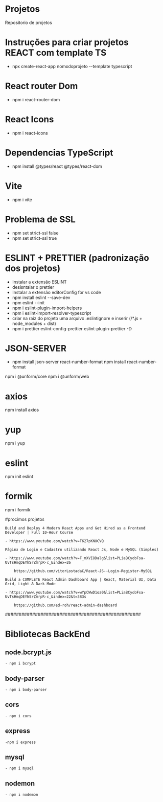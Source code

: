 # Projetos
 Repositorio de projetos

# Instruções para criar projetos REACT com template TS
- npx create-react-app nomodoprojeto --template typescript

# React router Dom
- npm i react-router-dom

# React Icons
- npm i react-icons

# Dependencias TypeScript
- npm install @types/react @types/react-dom

# Vite
- npm i vite

# Problema de SSL
- npm set strict-ssl false
- npm set strict-ssl true

# ESLINT + PRETTIER (padronização dos projetos)
- Instalar a extensão ESLINT
- desisntalar o prettier
- Instalar a extensão editorConfig for vs code
- npm install eslint --save-dev
- npm eslint --init
- npm i eslint-plugin-import-helpers
- npm i eslint-import-resolver-typescript
- criar na raiz do projeto uma arquivo .eslintignore e inserir (/*.js + node_modules + dist)
- npm i prettier eslint-config-prettier eslint-plugin-prettier -D


# JSON-SERVER
- npm install json-server
react-number-format
npm install react-number-format

npm i @unform/core
npm i @unform/web

# axios 
npm install axios

# yup
npm i yup

# eslint
npm init eslint

# formik
npm i formik

#procimos projetos

    Build and Deploy 4 Modern React Apps and Get Hired as a Frontend Developer | Full 10-Hour Course

    - https://www.youtube.com/watch?v=F627pKNUCVQ
    
    Página de Login e Cadastro utilizando React Js, Node e MySQL (Simples)

    - https://www.youtube.com/watch?v=F_mXVI8Dalg&list=PLiaBCyobFsa-UvTsHmqDEYhSrZmrpR-c_&index=26
       
        https://github.com/vitorLostadaC/React-JS--Login-Register-MySQL
    
    Build a COMPLETE React Admin Dashboard App | React, Material UI, Data Grid, Light & Dark Mode

    - https://www.youtube.com/watch?v=wYpCWwD1oz0&list=PLiaBCyobFsa-UvTsHmqDEYhSrZmrpR-c_&index=22&t=383s
    
		https://github.com/ed-roh/react-admin-dashboard


##################################################


# Bibliotecas BackEnd

## node.bcrypt.js
	- npm i bcrypt

## body-parser

	- npm i body-parser

## cors

	- npm i cors

## express

	-npm i express

## mysql

	- npm i mysql

## nodemon

	- npm i nodemon